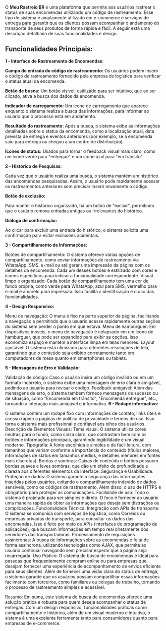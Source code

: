O **Meu Rastreio BR** é uma plataforma que permite aos usuários rastrear o status de suas encomendas utilizando um código de rastreamento. Esse tipo de sistema é amplamente utilizado em e-commerce e serviços de entrega para garantir que os clientes possam acompanhar o andamento do transporte de seus produtos de forma rápida e fácil. A seguir está uma descrição detalhada de suas funcionalidades e design:

## Funcionalidades Principais: ##
**1 - Interface de Rastreamento de Encomendas:**

**Campo de entrada do código de rastreamento:** Os usuários podem inserir o código de rastreamento fornecido pela empresa de logística para verificar o status atual da encomenda.

**Botão de busca:** Um botão visível, estilizado para ser intuitivo, que ao ser clicado, ativa a busca dos dados da encomenda.

**Indicador de carregamento:** Um ícone de carregamento que aparece enquanto o sistema realiza a busca das informações, para informar ao usuário que o processo está em andamento.

**Resultado do rastreamento:** Após a busca, o sistema exibe as informações detalhadas sobre o status da encomenda, como a localização atual, data prevista de entrega e eventos anteriores (por exemplo, se a encomenda saiu para entrega ou chegou a um centro de distribuição).

**Ícones de status:** Usados para tornar o feedback visual mais claro, como um ícone verde para "entregue" e um ícone azul para "em trânsito".

**2 - Histórico de Pesquisas:**

Cada vez que o usuário realiza uma busca, o sistema mantém um histórico das encomendas pesquisadas. Assim, o usuário pode rapidamente acessar os rastreamentos anteriores sem precisar inserir novamente o código.

**Botão de exclusão:**

Para manter o histórico organizado, há um botão de "excluir", permitindo que o usuário remova entradas antigas ou irrelevantes do histórico.

**Diálogo de confirmação:** 

Ao clicar para excluir uma entrada do histórico, o sistema solicita uma confirmação para evitar exclusões acidentais.

**3 - Compartilhamento de Informações:**

Botões de compartilhamento: O sistema oferece várias opções de compartilhamento, como enviar informações de rastreamento via WhatsApp, SMS, e-mail ou até gerar uma impressão da página com os detalhes da encomenda. Cada um desses botões é estilizado com cores e ícones específicos para indicar a funcionalidade correspondente.
Visual limpo e organizado: Cada botão de compartilhamento tem uma cor de fundo própria, como verde para WhatsApp, azul para SMS, vermelho para e-mail e amarelo para impressão. Isso facilita a identificação e o uso das funcionalidades.

**4 - Design Responsivo:**

Menu de navegação: O menu é fixo na parte superior da página, facilitando a navegação e permitindo que o usuário acesse rapidamente outras seções do sistema sem perder o ponto em que estava.
Menu de hambúrguer: Em dispositivos móveis, o menu de navegação é colapsado em um ícone de hambúrguer, que pode ser expandido para exibir as opções. Isso economiza espaço e mantém a interface limpa em telas menores.
Layout ajustável: O sistema está otimizado para diferentes resoluções de tela, garantindo que o conteúdo seja exibido corretamente tanto em computadores de mesa quanto em smartphones ou tablets.

**5 - Mensagens de Erro e Validação:**

Validação de código: Caso o usuário insira um código inválido ou em um formato incorreto, o sistema exibe uma mensagem de erro clara e amigável, pedindo ao usuário para revisar o código.
Feedback amigável: Além das mensagens de erro, o sistema também fornece mensagens de sucesso ou de situação, como "Encomenda em trânsito", "Encomenda entregue", etc., tornando a interação mais amigável e informativa.
**6 - Rodapé informativo:**

O sistema contém um rodapé fixo com informações de contato, links úteis e acesso rápido a páginas de política de privacidade e termos de uso. Isso torna o sistema mais profissional e confiável aos olhos dos usuários.
Descrição de Elementos Visuais:
Tema visual: O sistema utiliza cores neutras para o fundo, como cinza claro, que contrastam bem com os botões e informações principais, garantindo legibilidade e um visual moderno.
Tipografia: A fonte escolhida é simples e de fácil leitura, com tamanhos que variam conforme a importância do conteúdo (títulos maiores, informações de status em tamanhos médios, e detalhes menores em fontes mais discretas).
Bordas e sombras: Caixas de conteúdo e botões possuem bordas suaves e leves sombras, que dão um efeito de profundidade e clareza aos diferentes elementos da interface.
Segurança e Usabilidade:
Proteção de dados: O sistema garante a segurança das informações inseridas pelos usuários, evitando o compartilhamento indevido de dados sensíveis, como os códigos de rastreamento. Além disso, o uso de HTTPS é obrigatório para proteger as comunicações.
Facilidade de uso: Todo o sistema é projetado para ser simples e direto. O foco é fornecer ao usuário uma maneira rápida de obter as informações que deseja sem distrações ou complicações.
Funcionalidade Técnica:
Integração com APIs de transporte: O sistema se comunica com serviços de logística, como Correios ou empresas privadas de transporte, para consultar os dados das encomendas. Isso é feito por meio de APIs (interfaces de programação de aplicações), que buscam informações em tempo real diretamente dos servidores das transportadoras.
Processamento de requisições assíncronas: A busca de informações sobre as encomendas é feita de forma assíncrona, utilizando tecnologias como AJAX, que permite ao usuário continuar navegando sem precisar esperar que a página seja recarregada.
Uso Prático:
O sistema de busca de encomendas é ideal para pessoas que frequentemente compram online ou para empresas que desejam fornecer uma experiência de acompanhamento de envios eficiente para seus clientes. Além de fornecer uma visão clara do status de entrega, o sistema garante que os usuários possam compartilhar essas informações facilmente com terceiros, como familiares ou colegas de trabalho, tornando o processo de rastreamento simples e acessível.

Resumo:
Em suma, este sistema de busca de encomendas oferece uma solução prática e robusta para quem deseja acompanhar o status de entregas. Com um design responsivo, funcionalidades práticas como compartilhamento e histórico, além de um visual moderno e intuitivo, o sistema é uma excelente ferramenta tanto para consumidores quanto para empresas de e-commerce.
